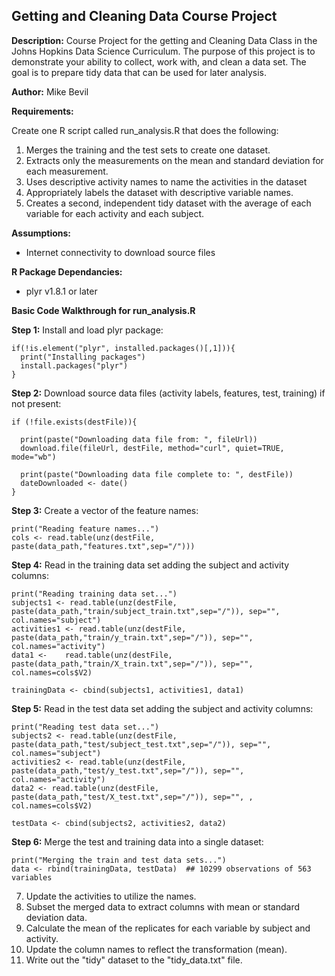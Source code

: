 Getting and Cleaning Data Course Project
----------------------------------------

**Description:** Course Project for the getting and Cleaning Data Class in the Johns Hopkins Data Science Curriculum. The purpose of this project is to demonstrate your ability to collect, work with, and clean a data set. The goal is to prepare tidy data that can be used for later analysis.

**Author:** Mike Bevil

**Requirements:** 

Create one R script called run_analysis.R that does the following: 

  1. Merges the training and the test sets to create one dataset. 
  2.  Extracts only the measurements on the mean and standard deviation for each measurement. 
  3.  Uses descriptive activity names to name the activities in the dataset 
  4.  Appropriately labels the dataset with descriptive variable names. 
  5. Creates a second, independent tidy dataset with the average of each variable for each activity and each subject.

**Assumptions:**

  * Internet connectivity to download source files

**R Package Dependancies:**
  
  * plyr v1.8.1 or later


**Basic Code Walkthrough for run_analysis.R**

  **Step 1:** Install and load plyr package:
  
    if(!is.element("plyr", installed.packages()[,1])){
      print("Installing packages")
      install.packages("plyr")
    }
  

  **Step 2:** Download source data files (activity labels, features, test, training) if not present:
  
    if (!file.exists(destFile)){
    
      print(paste("Downloading data file from: ", fileUrl))
      download.file(fileUrl, destFile, method="curl", quiet=TRUE, mode="wb")
      
      print(paste("Downloading data file complete to: ", destFile))
      dateDownloaded <- date()
    }
    
  **Step 3:** Create a vector of the feature names:
  
    print("Reading feature names...")
    cols <- read.table(unz(destFile, paste(data_path,"features.txt",sep="/")))
    
    
  **Step 4:** Read in the training data set adding the subject and activity columns:
  
    print("Reading training data set...")
    subjects1 <- read.table(unz(destFile, paste(data_path,"train/subject_train.txt",sep="/")), sep="", col.names="subject") 
    activities1 <- read.table(unz(destFile, paste(data_path,"train/y_train.txt",sep="/")), sep="", col.names="activity")
    data1 <-    read.table(unz(destFile, paste(data_path,"train/X_train.txt",sep="/")), sep="", col.names=cols$V2) 

    trainingData <- cbind(subjects1, activities1, data1)
    
    
  **Step 5:** Read in the test data set adding the subject and activity columns:
  
    print("Reading test data set...")
    subjects2 <- read.table(unz(destFile, paste(data_path,"test/subject_test.txt",sep="/")), sep="", col.names="subject")
    activities2 <- read.table(unz(destFile, paste(data_path,"test/y_test.txt",sep="/")), sep="", col.names="activity")
    data2 <- read.table(unz(destFile, paste(data_path,"test/X_test.txt",sep="/")), sep="", , col.names=cols$V2)

    testData <- cbind(subjects2, activities2, data2)
    
    
  **Step 6:** Merge the test and training data into a single dataset:
  
    print("Merging the train and test data sets...")
    data <- rbind(trainingData, testData)  ## 10299 observations of 563 variables
    
    
  7. Update the activities to utilize the names.
  8. Subset the merged data to extract columns with mean or standard deviation data.
  9. Calculate the mean of the replicates for each variable by subject and activity.
  10. Update the column names to reflect the transformation (mean).
  11. Write out the "tidy" dataset to the "tidy_data.txt" file.





